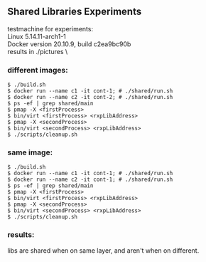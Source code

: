 ## Shared Libraries Experiments

testmachine for experiments:            \
Linux 5.14.11-arch1-1                       \
Docker version 20.10.9, build c2ea9bc90b    \
results in ./pictures                       \

### different images:

```
$ ./build.sh
$ docker run --name c1 -it cont-1; # ./shared/run.sh
$ docker run --name c2 -it cont-2; # ./shared/run.sh
$ ps -ef | grep shared/main
$ pmap -X <firstProcess>
$ bin/virt <firstProcess> <rxpLibAddress>
$ pmap -X <secondProcess>
$ bin/virt <secondProcess> <rxpLibAddress>
$ ./scripts/cleanup.sh
```
### same image: 

```
$ ./build.sh
$ docker run --name c1 -it cont-1; # ./shared/run.sh
$ docker run --name c2 -it cont-1; # ./shared/run.sh
$ ps -ef | grep shared/main
$ pmap -X <firstProcess>
$ bin/virt <firstProcess> <rxpLibAddress>
$ pmap -X <secondProcess>
$ bin/virt <secondProcess> <rxpLibAddress>
$ ./scripts/cleanup.sh
```
### results:

libs are shared when on same layer, and aren't when on different.